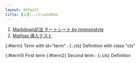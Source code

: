 ```yaml
---
layout: default
title: [上](../)\sandbox
---
```


1. [Markdown記法 チートシート by mignonstyle](markdown-test)
2. [Mathjax 導入テスト](math-test)


{:#term} Term with id="term"
: {:.cls} Definition with class "cls"

{:#term1} First term
{:#term2} Second term
: {:.cls} Definition
